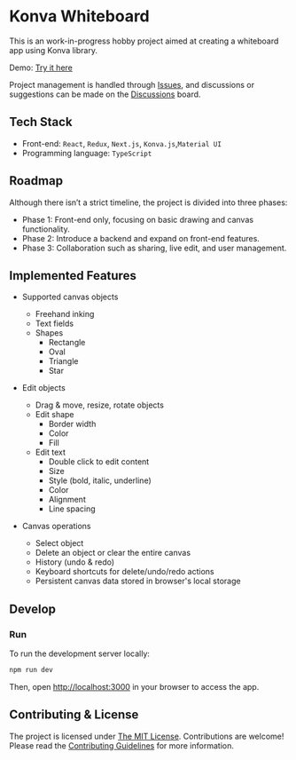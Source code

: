 # Konva Whiteboard

This is an work-in-progress hobby project aimed at creating a whiteboard app using Konva library.

Demo: [Try it here](https://whiteboard.leohong.dev)

Project management is handled through [Issues](https://github.com/low-earth-orbit/konva-whiteboard/issues), and discussions or suggestions can be made on the [Discussions](https://github.com/low-earth-orbit/konva-whiteboard/discussions) board.

## Tech Stack

- Front-end: `React`, `Redux`, `Next.js`, `Konva.js`,`Material UI`
- Programming language: `TypeScript`

## Roadmap

Although there isn’t a strict timeline, the project is divided into three phases:

- Phase 1: Front-end only, focusing on basic drawing and canvas functionality.
- Phase 2: Introduce a backend and expand on front-end features.
- Phase 3: Collaboration such as sharing, live edit, and user management.

## Implemented Features

- Supported canvas objects

  - Freehand inking
  - Text fields
  - Shapes
    - Rectangle
    - Oval
    - Triangle
    - Star

- Edit objects

  - Drag & move, resize, rotate objects
  - Edit shape
    - Border width
    - Color
    - Fill
  - Edit text
    - Double click to edit content
    - Size
    - Style (bold, italic, underline)
    - Color
    - Alignment
    - Line spacing

- Canvas operations
  - Select object
  - Delete an object or clear the entire canvas
  - History (undo & redo)
  - Keyboard shortcuts for delete/undo/redo actions
  - Persistent canvas data stored in browser's local storage

## Develop

### Run

To run the development server locally:

```bash
npm run dev
```

Then, open [http://localhost:3000](http://localhost:3000) in your browser to access the app.

## Contributing & License

The project is licensed under [The MIT License](LICENSE). Contributions are welcome! Please read the [Contributing Guidelines](CONTRIBUTING.md) for more information.
